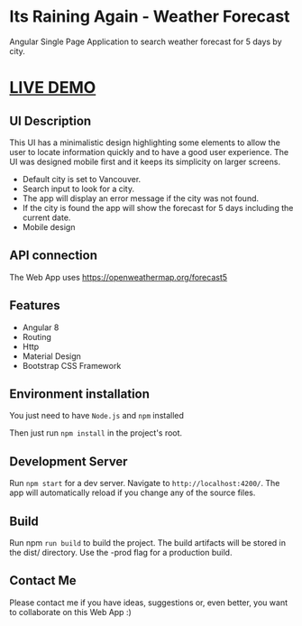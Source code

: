 # Its Raining Again - Weather Forecast

Angular Single Page Application to search weather forecast for 5 days by city.

# [LIVE DEMO](https://is-raining-again-app-bmyadr.stackblitz.io/ "its raining again")

## UI Description

This UI has a minimalistic design highlighting some elements to allow the user to locate information quickly and to have a good user experience. The UI was designed mobile first and it keeps its simplicity on larger screens.

* Default city is set to Vancouver.
* Search input to look for a city.
* The app will display an error message if the city was not found.
* If the city is found the app will show the forecast for 5 days including the current date.
* Mobile design

## API connection

The Web App uses https://openweathermap.org/forecast5 

## Features

* Angular 8
* Routing
* Http
* Material Design
* Bootstrap CSS Framework

## Environment installation

You just need to have  `Node.js` and `npm` installed

Then just run `npm install` in the project's root.

## Development Server

Run `npm start` for a dev server. Navigate to `http://localhost:4200/`. The app will automatically reload if you change any of the source files.

## Build

Run npm `run build` to build the project. The build artifacts will be stored in the dist/ directory. Use the -prod flag for a production build.

## Contact Me

Please contact me if you have ideas, suggestions or, even better, you want to collaborate on this Web App :)
